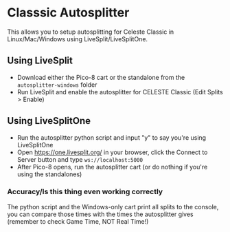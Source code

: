 # Classsic Autosplitter
This allows you to setup autosplitting for Celeste Classic in Linux/Mac/Windows using LiveSplit/LiveSplitOne.

## Using LiveSplit
- Download either the Pico-8 cart or the standalone from the `autosplitter-windows` folder
- Run LiveSplit and enable the autosplitter for CELESTE Classic (Edit Splits > Enable)

## Using LiveSplitOne
- Run the autosplitter python script and input "y" to say you're using LiveSplitOne
- Open https://one.livesplit.org/ in your browser, click the Connect to Server button and type `ws://localhost:5000`
-  After Pico-8 opens, run the autosplitter cart (or do nothing if you're using the standalones)

### Accuracy/Is this thing even working correctly
The python script and the Windows-only cart print all splits to the console, you can compare those times with the times the autosplitter gives (remember to check Game Time, NOT Real Time!)
